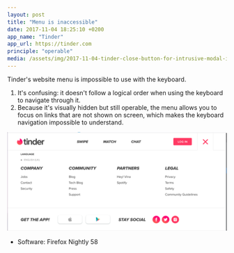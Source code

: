 ```yaml
---
layout: post
title: "Menu is inaccessible"
date: 2017-11-04 18:25:10 +0200
app_name: "Tinder"
app_url: https://tinder.com
principle: "operable"
media: /assets/img/2017-11-04-tinder-close-button-for-intrusive-modal-isnt-accessible.gif
---
```


Tinder's website menu is impossible to use with the keyboard.

1. It's confusing: it doesn't follow a logical order when using the keyboard to navigate through it.
2. Because it's visually hidden but still operable, the menu allows you to focus on links that are not shown on screen, which makes the keyboard navigation impossible to understand.

![Menu](/assets/img/2017-11-04-tinder-close-button-for-intrusive-modal-isnt-accessible-2.png)

* Software: Firefox Nightly 58
